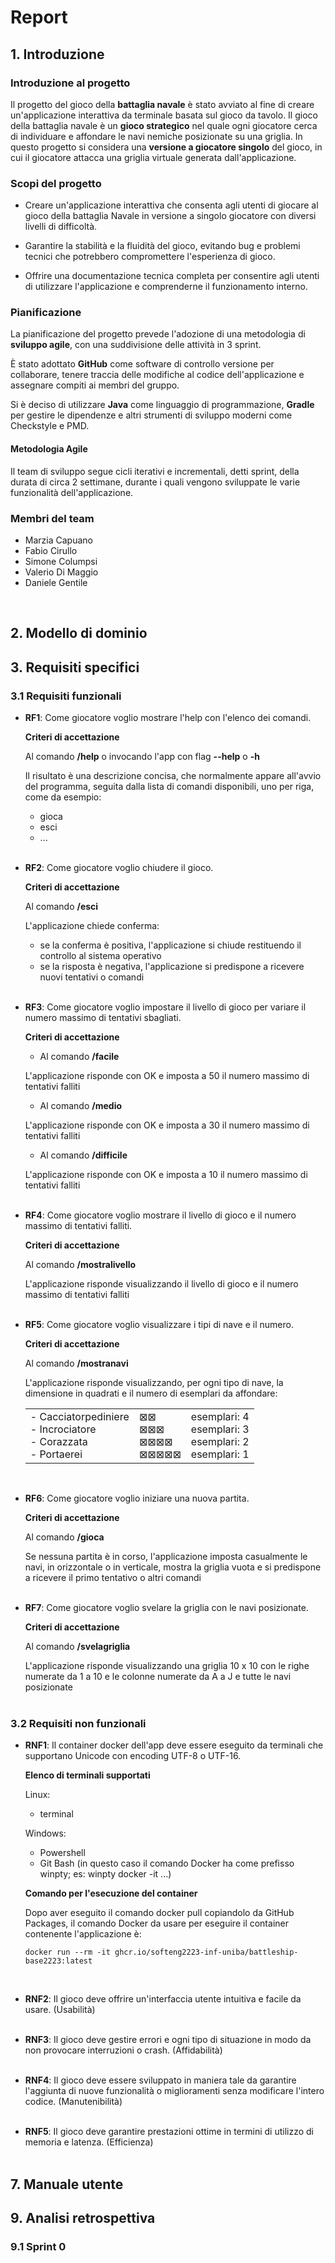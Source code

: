 # Report


## 1. Introduzione

### Introduzione al progetto

Il progetto del gioco della **battaglia navale** è stato avviato al fine di creare un'applicazione interattiva da terminale basata sul gioco da tavolo. 
Il gioco della battaglia navale è un **gioco strategico** nel quale ogni giocatore cerca di individuare e affondare le navi nemiche posizionate su una griglia. 
In questo progetto si considera una **versione a giocatore singolo** del gioco, in cui il giocatore attacca una griglia virtuale generata dall'applicazione.

### Scopi del progetto

- Creare un'applicazione interattiva che consenta agli utenti di giocare al gioco della battaglia Navale in versione a singolo giocatore con diversi livelli di difficoltà.

- Garantire la stabilità e la fluidità del gioco, evitando bug e problemi tecnici che potrebbero compromettere l'esperienza di gioco.

- Offrire una documentazione tecnica completa per consentire agli utenti di utilizzare l'applicazione e comprenderne il funzionamento interno.

### Pianificazione

La pianificazione del progetto prevede l'adozione di una metodologia di **sviluppo agile**, con una suddivisione delle attività in 3 sprint.

È stato adottato **GitHub** come software di controllo versione per collaborare, tenere traccia delle modifiche al codice dell'applicazione e assegnare compiti ai membri del gruppo.

Si è deciso di utilizzare **Java** come linguaggio di programmazione, **Gradle** per gestire le dipendenze e altri strumenti di sviluppo moderni come Checkstyle e PMD.

#### Metodologia Agile

Il team di sviluppo segue cicli iterativi e incrementali, detti sprint, della durata di circa 2 settimane, durante i quali vengono sviluppate le varie funzionalità dell'applicazione.

### Membri del team

- Marzia Capuano
- Fabio Cirullo
- Simone Columpsi
- Valerio Di Maggio 
- Daniele Gentile

<br>

## 2. Modello di dominio


## 3. Requisiti specifici

### 3.1 Requisiti funzionali

- **RF1**: Come giocatore voglio mostrare l'help con l'elenco dei comandi.

    **Criteri di accettazione**

    Al comando **/help** o invocando l'app con flag **--help** o **-h**

    Il risultato è una descrizione concisa, che normalmente appare all'avvio del programma, seguita dalla lista di comandi disponibili, uno per riga, come da esempio:
    - gioca
    - esci
    - ...<br /><br />
- **RF2**: Come giocatore voglio chiudere il gioco.

    **Criteri di accettazione**

    Al comando **/esci**

    L'applicazione chiede conferma:
    - se la conferma è positiva, l'applicazione si chiude restituendo il controllo al sistema operativo
    - se la risposta è negativa, l'applicazione si predispone a ricevere nuovi tentativi o comandi<br /><br />
- **RF3**: Come giocatore voglio impostare il livello di gioco per variare il numero massimo di tentativi sbagliati.

    **Criteri di accettazione**

    - Al comando **/facile**

    L'applicazione risponde con OK e imposta a 50 il numero massimo di tentativi falliti
    - Al comando **/medio**

    L'applicazione risponde con OK e imposta a 30 il numero massimo di tentativi falliti
    - Al comando **/difficile**

    L'applicazione risponde con OK e imposta a 10 il numero massimo di tentativi falliti<br /><br />
- **RF4**: Come giocatore voglio mostrare il livello di gioco e il numero massimo di tentativi falliti.

    **Criteri di accettazione**

    Al comando **/mostralivello**

    L'applicazione risponde visualizzando il livello di gioco e il numero massimo di tentativi falliti<br /><br />
- **RF5**: Come giocatore voglio visualizzare i tipi di nave e il numero.

    **Criteri di accettazione**

    Al comando **/mostranavi**

    L'applicazione risponde visualizzando, per ogni tipo di nave, la dimensione in quadrati e il numero di esemplari da affondare:
    <table><tr>
    <td style="border: none">- Cacciatorpediniere<br />- Incrociatore<br />- Corazzata<br />- Portaerei</td>
    <td style="border: none">⊠⊠<br />⊠⊠⊠<br />⊠⊠⊠⊠<br />⊠⊠⊠⊠⊠</td>
    <td style="border: none">esemplari: 4<br />esemplari: 3<br />esemplari: 2<br />esemplari: 1</td>
    </tr></table><br />
- **RF6**: Come giocatore voglio iniziare una nuova partita.

    **Criteri di accettazione**

    Al comando **/gioca**

    Se nessuna partita è in corso, l'applicazione imposta casualmente le navi, in orizzontale o in verticale, mostra la griglia vuota e si predispone a ricevere il primo tentativo o altri comandi<br /><br />
- **RF7**: Come giocatore voglio svelare la griglia con le navi posizionate.

    **Criteri di accettazione**

    Al comando **/svelagriglia**

    L'applicazione risponde visualizzando una griglia 10 x 10 con le righe numerate da 1 a 10 e le colonne numerate da A a J e tutte le navi posizionate<br /><br />

### 3.2 Requisiti non funzionali

- **RNF1**: Il container docker dell'app deve essere eseguito da terminali che supportano Unicode con encoding UTF-8 o UTF-16.

    **Elenco di terminali supportati**

    Linux:
    - terminal

    Windows:
    - Powershell
    - Git Bash (in questo caso il comando Docker ha come prefisso winpty; es: winpty docker -it ...)
    
    **Comando per l'esecuzione del container**

    Dopo aver eseguito il comando docker pull copiandolo da GitHub Packages, il comando Docker da usare per eseguire il container contenente l'applicazione è:

    ```console
    docker run --rm -it ghcr.io/softeng2223-inf-uniba/battleship-base2223:latest
    ```
    <br />
- **RNF2**: Il gioco deve offrire un'interfaccia utente intuitiva e facile da usare. (Usabilità)<br /><br />
- **RNF3**: Il gioco deve gestire errori e ogni tipo di situazione in modo da non provocare interruzioni o crash. (Affidabilità)<br /><br />
- **RNF4**: Il gioco deve essere sviluppato in maniera tale da garantire l'aggiunta di nuove funzionalità o miglioramenti senza modificare l'intero codice. (Manutenibilità)<br /><br />
- **RNF5**: Il gioco deve garantire prestazioni ottime in termini di utilizzo di memoria e latenza. (Efficienza)<br /><br />


## 7. Manuale utente


## 9. Analisi retrospettiva

### 9.1 Sprint 0
